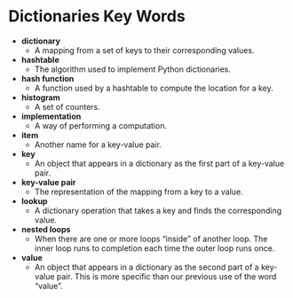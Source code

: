 # Dictionaries Key Words

* **dictionary**
  * A mapping from a set of keys to their corresponding values.
* **hashtable**
  * The algorithm used to implement Python dictionaries.
* **hash function**
  * A function used by a hashtable to compute the location for a key.
* **histogram**
  * A set of counters.
* **implementation**
  * A way of performing a computation.
* **item**
  * Another name for a key-value pair.
* **key**
  * An object that appears in a dictionary as the first part of a key-value pair.
* **key-value pair**
  * The representation of the mapping from a key to a value.
* **lookup**
  * A dictionary operation that takes a key and finds the corresponding value.
* **nested loops**
  * When there are one or more loops “inside” of another loop. The inner loop runs to completion each time the outer loop runs once.
* **value**
  * An object that appears in a dictionary as the second part of a key-value pair. This is more specific than our previous use of the word “value”.



